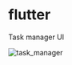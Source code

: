 # flutter

Task manager UI

![task_manager](https://user-images.githubusercontent.com/75153651/179091146-23edf677-6d65-433b-8480-df8ac0ccca6d.png)
